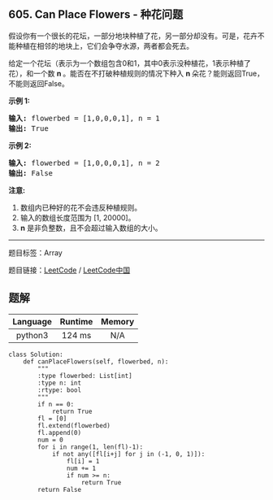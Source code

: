 ## 605. Can Place Flowers - 种花问题

<!--If you want to use the English description, use `question.content` instead-->

<p>假设你有一个很长的花坛，一部分地块种植了花，另一部分却没有。可是，花卉不能种植在相邻的地块上，它们会争夺水源，两者都会死去。</p>

<p>给定一个花坛（表示为一个数组包含0和1，其中0表示没种植花，1表示种植了花），和一个数&nbsp;<strong>n&nbsp;</strong>。能否在不打破种植规则的情况下种入&nbsp;<strong>n&nbsp;</strong>朵花？能则返回True，不能则返回False。</p>

<p><strong>示例 1:</strong></p>

<pre>
<strong>输入:</strong> flowerbed = [1,0,0,0,1], n = 1
<strong>输出:</strong> True
</pre>

<p><strong>示例 2:</strong></p>

<pre>
<strong>输入:</strong> flowerbed = [1,0,0,0,1], n = 2
<strong>输出:</strong> False
</pre>

<p><strong>注意:</strong></p>

<ol>
	<li>数组内已种好的花不会违反种植规则。</li>
	<li>输入的数组长度范围为 [1, 20000]。</li>
	<li><strong>n</strong> 是非负整数，且不会超过输入数组的大小。</li>
</ol>



-----

题目标签：Array

题目链接：[LeetCode](https://leetcode.com/problems/can-place-flowers/description/)  /  [LeetCode中国](https://leetcode-cn.com/problems/can-place-flowers/description/)

## 题解



| Language | Runtime | Memory |
|:---:|:---:|:---:|
| python3  | 124  ms | N/A |

```python3
class Solution:
    def canPlaceFlowers(self, flowerbed, n):
        """
        :type flowerbed: List[int]
        :type n: int
        :rtype: bool
        """
        if n == 0:
            return True
        fl = [0]
        fl.extend(flowerbed)
        fl.append(0)
        num = 0
        for i in range(1, len(fl)-1):
            if not any([fl[i+j] for j in (-1, 0, 1)]):
                fl[i] = 1
                num += 1
                if num >= n:
                    return True
        return False
```

